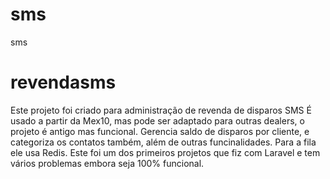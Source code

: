 # sms
sms
# revendasms
Este projeto foi criado para administração de revenda de disparos SMS 
É usado a partir da Mex10, mas pode ser adaptado para outras dealers, o projeto é antigo mas funcional.
Gerencia saldo de disparos por cliente, e categoriza os contatos também, além de outras funcinalidades.
Para a fila ele usa Redis.
Este foi um dos primeiros projetos que fiz com Laravel e tem vários problemas embora seja 100% funcional.
